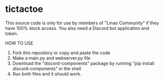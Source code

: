 # tictactoe

This source code is only for use by members of "Lmao Community" if they have 100% stock access. You also need a Discord bot application and token.

HOW TO USE
1. Fork this repository or copy and paste the code
2. Make a main.py and webserver.py file
3. Download the "discord-components" package by running "pip install discord-components" in the shell
4. Run both files and it should work.
